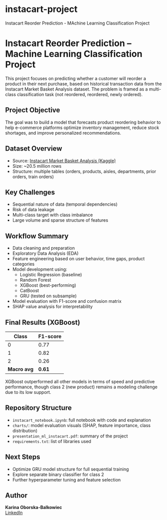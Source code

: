 # instacart-project
Instacart Reorder Prediction - MAchine Learning Classification Project
# Instacart Reorder Prediction – Machine Learning Classification Project

This project focuses on predicting whether a customer will reorder a product in their next purchase, based on historical transaction data from the Instacart Market Basket Analysis dataset. The problem is framed as a multi-class classification task (not reordered, reordered, newly ordered).

## Project Objective

The goal was to build a model that forecasts product reordering behavior to help e-commerce platforms optimize inventory management, reduce stock shortages, and improve personalized recommendations.

## Dataset Overview

- Source: [Instacart Market Basket Analysis (Kaggle)](https://www.kaggle.com/competitions/instacart-market-basket-analysis)
- Size: ~20.5 million rows
- Structure: multiple tables (orders, products, aisles, departments, prior orders, train orders)

## Key Challenges

- Sequential nature of data (temporal dependencies)
- Risk of data leakage
- Multi-class target with class imbalance
- Large volume and sparse structure of features

## Workflow Summary

- Data cleaning and preparation
- Exploratory Data Analysis (EDA)
- Feature engineering based on user behavior, time gaps, product categories
- Model development using:
  - Logistic Regression (baseline)
  - Random Forest
  - XGBoost (best-performing)
  - CatBoost
  - GRU (tested on subsample)
- Model evaluation with F1-score and confusion matrix
- SHAP value analysis for interpretability

## Final Results (XGBoost)

| Class | F1-score |
|-------|----------|
| 0     | 0.77     |
| 1     | 0.82     |
| 2     | 0.26     |
| **Macro avg** | **0.61** |

XGBoost outperformed all other models in terms of speed and predictive performance, though class 2 (new product) remains a modeling challenge due to its low support.

## Repository Structure

- `instacart_notebook.ipynb`: full notebook with code and explanation
- `charts/`: model evaluation visuals (SHAP, feature importance, class distribution)
- `presentation_ml_instacart.pdf`: summary of the project
- `requirements.txt`: list of libraries used

## Next Steps

- Optimize GRU model structure for full sequential training
- Explore separate binary classifier for class 2
- Further hyperparameter tuning and feature selection

## Author

**Karina Oborska-Balkowiec**  
[LinkedIn](https://www.linkedin.com/in/karina-oborska-balkowiec/)
